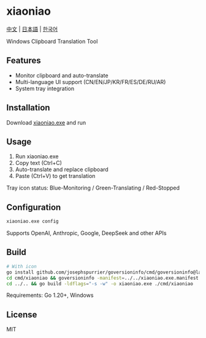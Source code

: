 # xiaoniao

[中文](README.md) | [日本語](README_JP.md) | [한국어](README_KR.md)

Windows Clipboard Translation Tool

## Features

- Monitor clipboard and auto-translate
- Multi-language UI support (CN/EN/JP/KR/FR/ES/DE/RU/AR)
- System tray integration

## Installation

Download [xiaoniao.exe](https://github.com/kaminoguo/xiaoniao/releases/latest) and run

## Usage

1. Run xiaoniao.exe
2. Copy text (Ctrl+C)
3. Auto-translate and replace clipboard
4. Paste (Ctrl+V) to get translation

Tray icon status: Blue-Monitoring / Green-Translating / Red-Stopped

## Configuration

```cmd
xiaoniao.exe config
```

Supports OpenAI, Anthropic, Google, DeepSeek and other APIs

## Build

```bash
# With icon
go install github.com/josephspurrier/goversioninfo/cmd/goversioninfo@latest
cd cmd/xiaoniao && goversioninfo -manifest=../../xiaoniao.exe.manifest -icon=../../assets/icon.ico ../../versioninfo.json
cd ../.. && go build -ldflags="-s -w" -o xiaoniao.exe ./cmd/xiaoniao
```

Requirements: Go 1.20+, Windows

## License

MIT